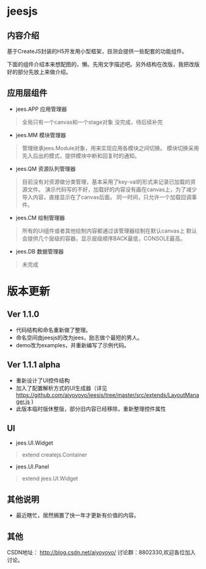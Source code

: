 # jeesjs

## 内容介绍
基于CreateJS封装的H5开发用小型框架，目测会提供一些配套的功能组件。

下面的组件介绍本来想配图的，懒。先用文字描述吧。另外结构在改版，我把改版好的部分先放上来做介绍。
## 应用层组件
* jees.APP 应用管理器
> 全局只有一个canvas和一个stage对象
> 没完成，待后续补完
* jees.MM 模块管理器
> 管理继承jees.Module对象，用来实现应用各模块之间切换。
> 模块切换采用先入后出的模式，提供模块中断和回复时的通知。
* jees.QM 资源队列管理器
> 目前没有对资源做分类管理，基本采用了key-val的形式来记录已加载的资源文件。
> 演示代码写的不好，加载好的内容没有画在canvas上，为了减少导入内容，直接显示在了canvas后面。
> 同一时间，只允许一个加载回调事件。
* jees.CM 绘制管理器
> 所有的UI组件或者其他绘制内容都通过该管理器绘制在默认canvas上
> 默认会提供几个层级的容器，显示层级顺序BACK最低，CONSOLE最高。
* jees.DB 数据管理器
> 未完成

# 版本更新
## Ver 1.1.0
* 代码结构和命名重新做了整理。
* 命名空间由jeesjs的改为jees，励志做个最短的男人。
* demo改为examples，并重新编写了示例代码。

## Ver 1.1.1 alpha
* 重新设计了UI控件结构
* 加入了配置解析方式的UI生成器（详见 https://github.com/aiyoyoyo/jeesjs/tree/master/src/extends/LayoutManager.js )
* 此版本临时版休整版，部分旧内容已经移除，重新整理控件属性
## UI
* jees.UI.Widget
> extend createjs.Container
* jees.UI.Panel
> extend jees.UI.Widget
## 其他说明
* 最近瞎忙，居然搁置了快一年才更新有价值的内容。

## 其他
CSDN地址： http://blog.csdn.net/aiyoyoyo/
讨论群：8802330,欢迎各位加入讨论。